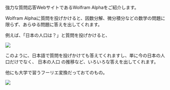強力な質問応答WebサイトであるWolfram Alphaをご紹介します。

Wolfram Alphaに質問を投げかけると、因数分解、微分積分などの数学の問題に限らず、あらゆる問題に答えを出してくれます。

例えば、「日本の人口は？」と質問を投げかけると、

![](https://res.cloudinary.com/ideatech/image/upload/v1650407248/WolframAlpha_wbun1c.png)

このように、日本語で質問を投げかけても答えてくれますし、単に今の日本の人口だけでなく、 日本の人口 の推移など、いろいろな答えを出してくれます。

他にも大学で習うフーリエ変換だっておてのもの。

![](https://res.cloudinary.com/ideatech/image/upload/v1650407252/WolframAlpha2_mritsi.png)
